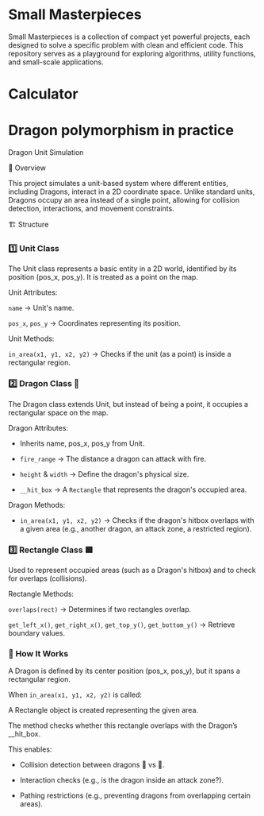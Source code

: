 # Small Masterpieces

Small Masterpieces is a collection of compact yet powerful projects, each designed to solve a specific problem with clean and efficient code. This repository serves as a playground for exploring algorithms, utility functions, and small-scale applications.

# Calculator

# Dragon polymorphism in practice
Dragon Unit Simulation

📌 Overview

This project simulates a unit-based system where different entities, including Dragons, interact in a 2D coordinate space. Unlike standard units, Dragons occupy an area instead of a single point, allowing for collision detection, interactions, and movement constraints.

🏗️ Structure

### 1️⃣ Unit Class

The Unit class represents a basic entity in a 2D world, identified by its position (pos_x, pos_y). It is treated as a point on the map.

Unit Attributes:

`name` → Unit's name.

`pos_x`, `pos_y` → Coordinates representing its position.

Unit Methods:

`in_area(x1, y1, x2, y2)` → Checks if the unit (as a point) is inside a rectangular region.

### 2️⃣ Dragon Class 🐉

The Dragon class extends Unit, but instead of being a point, it occupies a rectangular space on the map.

Dragon Attributes:

* Inherits name, pos_x, pos_y from Unit.

* `fire_range` → The distance a dragon can attack with fire.

* `height` & `width` → Define the dragon's physical size.

* `__hit_box` → A `Rectangle` that represents the dragon's occupied area.

Dragon Methods:

* `in_area(x1, y1, x2, y2)` → Checks if the dragon's hitbox overlaps with a given area (e.g., another dragon, an attack zone, a restricted region).

### 3️⃣ Rectangle Class 🟥

Used to represent occupied areas (such as a Dragon's hitbox) and to check for overlaps (collisions).

Rectangle Methods:

`overlaps(rect)` → Determines if two rectangles overlap.

`get_left_x()`, `get_right_x()`, `get_top_y()`, `get_bottom_y()` → Retrieve boundary values.

### 🚀 How It Works

A Dragon is defined by its center position (pos_x, pos_y), but it spans a rectangular region.

When `in_area(x1, y1, x2, y2)` is called:

A Rectangle object is created representing the given area.

The method checks whether this rectangle overlaps with the Dragon’s __hit_box.

This enables:

* Collision detection between dragons 🐉 vs 🐉.

* Interaction checks (e.g., is the dragon inside an attack zone?).

* Pathing restrictions (e.g., preventing dragons from overlapping certain areas).
